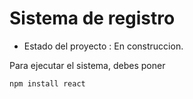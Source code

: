 <h1> Sistema de registro </h1> 

- Estado del proyecto : En construccion.

Para ejecutar el sistema, debes poner

```npm install react ```
